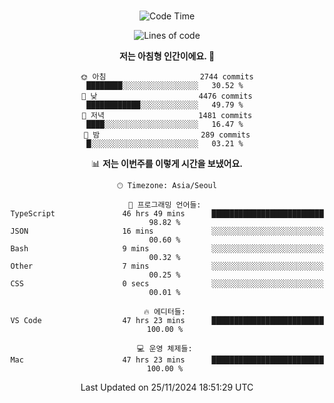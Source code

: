 <div align="center">

<br />

 <!--START_SECTION:waka-->
![Code Time](http://img.shields.io/badge/Code%20Time-3%2C635%20hrs%2046%20mins-blue)

![Lines of code](https://img.shields.io/badge/%EC%A0%80%EB%8A%94%20%EC%97%AC%ED%83%9C%EA%B9%8C%EC%A7%80%20-4.6%20million%20%EC%A4%84%EC%9D%98%20%EC%BD%94%EB%93%9C%EB%A5%BC%20%EC%9E%91%EC%84%B1%ED%96%88%EC%96%B4%EC%9A%94.-blue)

**저는 아침형 인간이에요. 🐤** 

```text
🌞 아침                     2744 commits        ████████░░░░░░░░░░░░░░░░░   30.52 % 
🌆 낮　                     4476 commits        ████████████░░░░░░░░░░░░░   49.79 % 
🌃 저녁                     1481 commits        ████░░░░░░░░░░░░░░░░░░░░░   16.47 % 
🌙 밤　                     289 commits         █░░░░░░░░░░░░░░░░░░░░░░░░   03.21 % 
```


📊 **저는 이번주를 이렇게 시간을 보냈어요.** 

```text
🕑︎ Timezone: Asia/Seoul

💬 프로그래밍 언어들: 
TypeScript               46 hrs 49 mins      █████████████████████████   98.82 % 
JSON                     16 mins             ░░░░░░░░░░░░░░░░░░░░░░░░░   00.60 % 
Bash                     9 mins              ░░░░░░░░░░░░░░░░░░░░░░░░░   00.32 % 
Other                    7 mins              ░░░░░░░░░░░░░░░░░░░░░░░░░   00.25 % 
CSS                      0 secs              ░░░░░░░░░░░░░░░░░░░░░░░░░   00.01 % 

🔥 에디터들: 
VS Code                  47 hrs 23 mins      █████████████████████████   100.00 % 

💻 운영 체제들: 
Mac                      47 hrs 23 mins      █████████████████████████   100.00 % 
```


 Last Updated on 25/11/2024 18:51:29 UTC
<!--END_SECTION:waka-->

</div>
